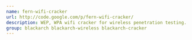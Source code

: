 ```yaml
---
name: fern-wifi-cracker
url: http://code.google.com/p/fern-wifi-cracker/
description: WEP, WPA wifi cracker for wireless penetration testing.
group: blackarch blackarch-wireless blackarch-cracker
---
```

